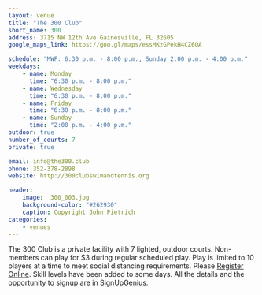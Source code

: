 ```yaml
---
layout: venue
title: "The 300 Club"
short_name: 300
address: 3715 NW 12th Ave Gainesville, FL 32605
google_maps_link: https://goo.gl/maps/essMKzGPekH4CZ6QA

schedule: "MWF: 6:30 p.m. - 8:00 p.m., Sunday 2:00 p.m. - 4:00 p.m."
weekdays:
    - name: Monday
      time: "6:30 p.m. - 8:00 p.m." 
    - name: Wednesday
      time: "6:30 p.m. - 8:00 p.m."
    - name: Friday
      time: "6:30 p.m. - 8:00 p.m."
    - name: Sunday
      time: "2:00 p.m. - 4:00 p.m."
outdoor: true
number_of_courts: 7
private: true

email: info@the300.club
phone: 352-378-2898
website: http://300clubswimandtennis.org

header:
    image:  300_003.jpg
    background-color: "#262930"
    caption: Copyright John Pietrich
categories:
    - venues
---
```

<!--more-->

The 300 Club is a private facility with 7 lighted, outdoor courts. Non-members can play for $3 during regular scheduled play. Play is limited to 10 players at a time to meet social distancing requirements. Please [Register Online](https://www.signupgenius.com/go/30e0d4faeaa22a0fd0-the3001). Skill levels have been added to some days. All the details and the opportunity to signup are in [SignUpGenius](https://www.signupgenius.com/go/30e0d4faeaa22a0fd0-the3001).
